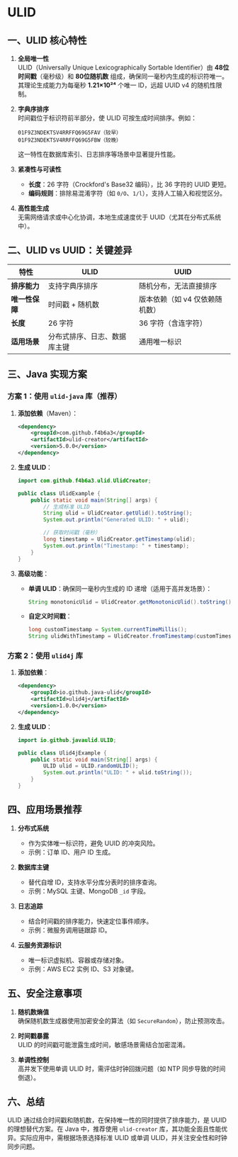 # ULID

## 一、ULID 核心特性
1. **全局唯一性**  
   ULID（Universally Unique Lexicographically Sortable Identifier）由 **48位时间戳**（毫秒级）和 **80位随机数** 组成，确保同一毫秒内生成的标识符唯一。其理论生成能力为每毫秒 **1.21×10²⁴** 个唯一 ID，远超 UUID v4 的随机性限制。

2. **字典序排序**  
   时间戳位于标识符前半部分，使 ULID 可按生成时间排序。例如：
   ```
   01F9Z3NDEKTSV4RRFFQ69G5FAV（较早）  
   01F9Z3NDEKTSV4RRFFQ69G5FBW（较晚）
   ```
   这一特性在数据库索引、日志排序等场景中显著提升性能。

3. **紧凑性与可读性**
    - **长度**：26 字符（Crockford's Base32 编码），比 36 字符的 UUID 更短。
    - **编码规则**：排除易混淆字符（如 `0/O`、`1/l`），支持人工输入和视觉区分。

4. **高性能生成**  
   无需网络请求或中心化协调，本地生成速度优于 UUID（尤其在分布式系统中）。

## 二、ULID vs UUID：关键差异
| **特性**    | **ULID**       | **UUID**          |
|-----------|----------------|-------------------|
| **排序能力**  | 支持字典序排序        | 随机分布，无法直接排序       |
| **唯一性保障** | 时间戳 + 随机数      | 版本依赖（如 v4 仅依赖随机数） |
| **长度**    | 26 字符          | 36 字符（含连字符）       |
| **适用场景**  | 分布式排序、日志、数据库主键 | 通用唯一标识            |

## 三、Java 实现方案
### 方案 1：使用 `ulid-java` 库（推荐）
1. **添加依赖**（Maven）：
   ```xml
   <dependency>
       <groupId>com.github.f4b6a3</groupId>
       <artifactId>ulid-creator</artifactId>
       <version>5.0.0</version>
   </dependency>
   ```

2. **生成 ULID**：
   ```java
   import com.github.f4b6a3.ulid.UlidCreator;

   public class UlidExample {
       public static void main(String[] args) {
           // 生成标准 ULID
           String ulid = UlidCreator.getUlid().toString();
           System.out.println("Generated ULID: " + ulid);

           // 获取时间戳（毫秒）
           long timestamp = UlidCreator.getTimestamp(ulid);
           System.out.println("Timestamp: " + timestamp);
       }
   }
   ```

3. **高级功能**：
    - **单调 ULID**：确保同一毫秒内生成的 ID 递增（适用于高并发场景）：
      ```java
      String monotonicUlid = UlidCreator.getMonotonicUlid().toString();
      ```
    - **自定义时间戳**：
      ```java
      long customTimestamp = System.currentTimeMillis();
      String ulidWithTimestamp = UlidCreator.fromTimestamp(customTimestamp).toString();
      ```

### 方案 2：使用 `ulid4j` 库
1. **添加依赖**：
   ```xml
   <dependency>
       <groupId>io.github.java-ulid</groupId>
       <artifactId>ulid4j</artifactId>
       <version>1.0.0</version>
   </dependency>
   ```

2. **生成 ULID**：
   ```java
   import io.github.javaulid.ULID;

   public class Ulid4jExample {
       public static void main(String[] args) {
           ULID ulid = ULID.randomULID();
           System.out.println("ULID: " + ulid.toString());
       }
   }
   ```

## 四、应用场景推荐
1. **分布式系统**
    - 作为实体唯一标识符，避免 UUID 的冲突风险。
    - 示例：订单 ID、用户 ID 生成。

2. **数据库主键**
    - 替代自增 ID，支持水平分库分表时的排序查询。
    - 示例：MySQL 主键、MongoDB `_id` 字段。

3. **日志追踪**
    - 结合时间戳的排序能力，快速定位事件顺序。
    - 示例：微服务调用链跟踪 ID。

4. **云服务资源标识**
    - 唯一标识虚拟机、容器或存储对象。
    - 示例：AWS EC2 实例 ID、S3 对象键。

## 五、安全注意事项
1. **随机数熵值**  
   确保随机数生成器使用加密安全的算法（如 `SecureRandom`），防止预测攻击。

2. **时间戳暴露**  
   ULID 的时间戳可能泄露生成时间，敏感场景需结合加密混淆。

3. **单调性控制**  
   高并发下使用单调 ULID 时，需评估时钟回拨问题（如 NTP 同步导致的时间倒退）。

## 六、总结
ULID 通过结合时间戳和随机数，在保持唯一性的同时提供了排序能力，是 UUID 的理想替代方案。在 Java 中，推荐使用 `ulid-creator` 库，其功能全面且性能优异。实际应用中，需根据场景选择标准 ULID 或单调 ULID，并关注安全性和时钟同步问题。